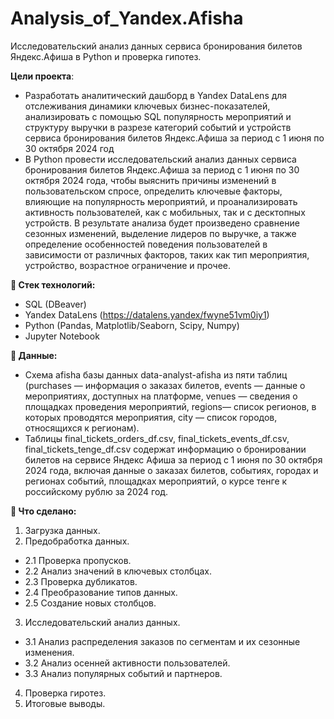 # Analysis_of_Yandex.Afisha
Исследовательский анализ данных сервиса бронирования билетов Яндекс.Афиша в Python и проверка гипотез.

**Цели проекта**: 
- Разработать аналитический дашборд в Yandex DataLens для отслеживания динамики ключевых бизнес-показателей, анализировать с помощью SQL популярность мероприятий и структуру выручки в разрезе категорий событий и устройств сервиса бронирования билетов Яндекс.Афиша за период с 1 июня по 30 октября 2024 год
- В Python провести исследовательский анализ данных сервиса бронирования билетов Яндекс.Афиша за период с 1 июня по 30 октября 2024 года, чтобы выяснить причины изменений в пользовательском спросе, определить ключевые факторы, влияющие на популярность мероприятий, и проанализировать активность пользователей, как с мобильных, так и с десктопных устройств. В результате анализа будет произведено сравнение сезонных изменений, выделение лидеров по выручке, а также определение особенностей поведения пользователей в зависимости от различных факторов, таких как тип мероприятия, устройство, возрастное ограничение и прочее.

**🔧 Стек технологий:**
- SQL (DBeaver) 
- Yandex DataLens (https://datalens.yandex/fwyne51vm0iy1)
- Python (Pandas, Matplotlib/Seaborn, Scipy, Numpy)
- Jupyter Notebook

**📁 Данные:**
- Схема afisha базы данных data-analyst-afisha из пяти таблиц (purchases — информация о заказах билетов, events — данные о мероприятиях, доступных на платформе, venues — сведения о площадках проведения мероприятий, regions— список регионов, в которых проводятся мероприятия, city — список городов, относящихся к регионам).
- Таблицы final_tickets_orders_df.csv, final_tickets_events_df.csv, final_tickets_tenge_df.csv содержат информацию о бронировании билетов на сервисе Яндекс Афиша за период с 1 июня по 30 октября 2024 года, включая данные о заказах билетов, событиях, городах и регионах событий, площадках мероприятий, о курсе тенге к российскому рублю за 2024 год.

**📌 Что сделано:**
1. Загрузка данных.
2. Предобработка данных.
 - 2.1  Проверка пропусков.
 - 2.2  Анализ значений в ключевых столбцах.
 - 2.3  Проверка дубликатов.
 - 2.4  Преобразование типов данных.
 - 2.5  Создание новых столбцов.
3. Исследовательский анализ данных.
 - 3.1  Анализ распределения заказов по сегментам и их сезонные изменения.
 - 3.2  Анализ осенней активности пользователей.
 - 3.3  Анализ популярных событий и партнеров.
4. Проверка гиротез.   
5. Итоговые выводы.
